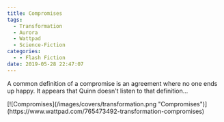 ```yaml
---
title: Compromises
tags:
  - Transformation
  - Aurora
  - Wattpad
  - Science-Fiction
categories:
  - - Flash Fiction
date: 2019-05-28 22:47:07
---
```

A common definition of a compromise is an agreement where no one ends up happy.  It appears that Quinn doesn't listen to that definition...<!-- more -->
<div class="center">[![Compromises](/images/covers/transformation.png "Compromises")](https://www.wattpad.com/765473492-transformation-compromises)</div>